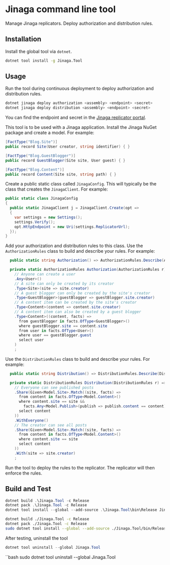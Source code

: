 # Jinaga command line tool

Manage Jinaga replicators.
Deploy authorization and distribution rules.

## Installation

Install the global tool via `dotnet`.

```bash
dotnet tool install -g Jinaga.Tool
```

## Usage

Run the tool during continuous deployment to deploy authorization and distribution rules.

```bash
dotnet jinaga deploy authorization <assembly> <endpoint> <secret>
dotnet jinaga deploy distribution <assembly> <endpoint> <secret>
```

You can find the endpoint and secret in the [Jinaga replicator portal](https://dev.jinaga.com).

This tool is to be used with a Jinaga application.
Install the Jinaga NuGet package and create a model.
For example:

```cs
[FactType("Blog.Site")]
public record Site(User creator, string identifier) { }

[FactType("Blog.GuestBlogger")]
public record GuestBlogger(Site site, User guest) { }

[FactType("Blog.Content")]
public record Content(Site site, string path) { }
```

Create a public static class called `JinagaConfig`.
This will typically be the class that creates the `JinagaClient`.
For example:

```cs
public static class JinagaConfig
{
  public static JinagaClient j = JinagaClient.Create(opt =>
  {
    var settings = new Settings();
    settings.Verify();
    opt.HttpEndpoint = new Uri(settings.ReplicatorUrl);
  });
}
```

Add your authorization and distribution rules to this class.
Use the `AuthorizationRules` class to build and describe your rules.
For example:

```cs
  public static string Authorization() => AuthorizationRules.Describe(Authorization);

  private static AuthorizationRules Authorization(AuthorizationRules r) => r
    // Anyone can create a user
    .Any<User>()
    // A site can only be created by its creator
    .Type<Site>(site => site.creator)
    // A guest blogger can only be created by the site's creator
    .Type<GuestBlogger>(guestBlogger => guestBlogger.site.creator)
    // A content item can be created by the site's creator
    .Type<Content>(content => content.site.creator)
    // A content item can also be created by a guest blogger
    .Type<Content>((content, facts) =>
      from guestBlogger in facts.OfType<GuestBlogger>()
      where guestBlogger.site == content.site
      from user in facts.OfType<User>()
      where user == guestBlogger.guest
      select user
    )
    ;
```

Use the `DistributionRules` class to build and describe your rules.
For example:

```cs
  public static string Distribution() => DistributionRules.Describe(Distribution);

  private static DistributionRules Distribution(DistributionRules r) => r
    // Everyone can see published posts
    .Share(Given<Model.Site>.Match((site, facts) =>
      from content in facts.OfType<Model.Content>()
      where content.site == site &&
        facts.Any<Model.Publish>(publish => publish.content == content)
      select content
    ))
    .WithEveryone()
    // The creator can see all posts
    .Share(Given<Model.Site>.Match((site, facts) =>
      from content in facts.OfType<Model.Content>()
      where content.site == site
      select content
    ))
    .With(site => site.creator)
    ;
```

Run the tool to deploy the rules to the replicator.
The replicator will then enforce the rules.

## Build and Test

```powershell
dotnet build .\Jinaga.Tool -c Release
dotnet pack .\Jinaga.Tool -c Release
dotnet tool install --global --add-source .\Jinaga.Tool\bin\Release Jinaga.Tool
```

```bash
dotnet build ./Jinaga.Tool -c Release
dotnet pack ./Jinaga.Tool -c Release
sudo dotnet tool install --global --add-source ./Jinaga.Tool/bin/Release Jinaga.Tool
```

After testing, uninstall the tool

```powershell
dotnet tool uninstall --global Jinaga.Tool
```

``bash
sudo dotnet tool uninstall --global Jinaga.Tool
```